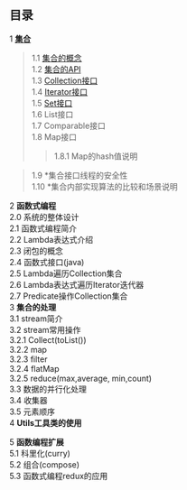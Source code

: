 ## 目录
1 [**集合**]()  
>1.1 [集合的概念]()  
>1.2 [集合的API]()    
>1.3 [Collection接口]()    
>1.4 [Iterator接口]()    
>1.5 [Set接口]()    
>1.6 List接口    
>1.7 Comparable接口    
>1.8 Map接口    
>>1.8.1 Map的hash值说明  

>1.9 \*集合接口线程的安全性  
>1.10 \*集合内部实现算法的比较和场景说明

2 **函数式编程**  
2.0 系统的整体设计  
2.1 函数式编程简介  
2.2 Lambda表达式介绍  
2.3 闭包的概念  
2.4 函数式接口(java)  
2.5 Lambda遍历Collection集合  
2.6 Lambda表达式遍历Iterator迭代器  
2.7 Predicate操作Collection集合  
3 **集合的处理**  
3.1 stream简介  
3.2 stream常用操作  
3.2.1 Collect(toList())  
3.2.2 map  
3.2.3 filter    
3.2.4 flatMap  
3.2.5 reduce(max,average, min,count)  
3.3 数据的并行化处理  
3.4 收集器  
3.5 元素顺序  
4 **Utils工具类的使用**  
  
5 **函数编程扩展**    
5.1 科里化(curry)  
5.2 组合(compose)  
5.3 函数式编程redux的应用  

